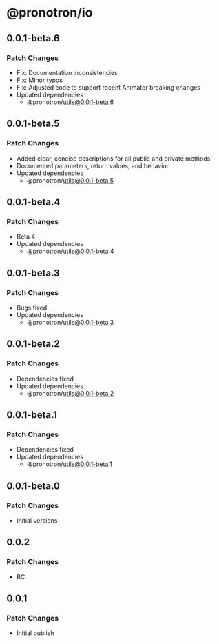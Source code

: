 # @pronotron/io

## 0.0.1-beta.6

### Patch Changes

- Fix: Documentation inconsistencies
- Fix: Minor typos
- Fix: Adjusted code to support recent Animator breaking changes
- Updated dependencies
  - @pronotron/utils@0.0.1-beta.6

## 0.0.1-beta.5

### Patch Changes

- Added clear, concise descriptions for all public and private methods.
- Documented parameters, return values, and behavior.
- Updated dependencies
  - @pronotron/utils@0.0.1-beta.5

## 0.0.1-beta.4

### Patch Changes

- Beta 4
- Updated dependencies
  - @pronotron/utils@0.0.1-beta.4

## 0.0.1-beta.3

### Patch Changes

- Bugs fixed
- Updated dependencies
  - @pronotron/utils@0.0.1-beta.3

## 0.0.1-beta.2

### Patch Changes

- Dependencies fixed
- Updated dependencies
  - @pronotron/utils@0.0.1-beta.2

## 0.0.1-beta.1

### Patch Changes

- Dependencies fixed
- Updated dependencies
  - @pronotron/utils@0.0.1-beta.1

## 0.0.1-beta.0

### Patch Changes

- Initial versions

## 0.0.2

### Patch Changes

- RC

## 0.0.1

### Patch Changes

- Initial publish
